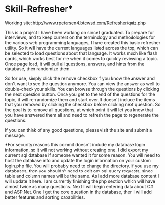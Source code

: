 # Skill-Refresher*

Working site: http://www.rpetersen4.btcwsd.com/Refresher/quiz.php

This is a project I have been working on since I graduated.  To prepare for interviews, and to keep current on the terminology and methodologies for the various web programming languages, I have created this basic refresher utility.  So it will have the current languages listed across the top, which can be selected to load questions about that language.  It works much like flash cards, which works best for me when it comes to quickly reviewing a topic.  Once page load, it will pull all questions, answers, and hints from the database, then randomize them.  

So for use, simply click the remove checkbox if you know the answer and don't want to see the question anymore.  You can view the answer as well to double-check your skills.  You can browse through the questions by clicking the next question button.  Once you get to the end of the questions for the topic, it will re-randomize them and start over.  It doesn't include the items that you removed by clicking the checkbox before clicking next question.  So the goal is to remove all questions, at which point it will let you know that you have answered them all and need to refresh the page to regenerate the questions.

If you can think of any good questions, please visit the site and submit a message.  

*For security reasons this commit doesn't include my database login information, so it will not working without creating one.  I did export my current sql database if someone wanted it for some reason.  You will need to host the database info and update the login information on your custom login.php file.  You will probably need to change the directory.  If you use my databases, then you shouldn't need to edit any sql query requests, since table and column names will be the same. As I add more database content I will update it here.  I am currently finishing the php section which will have almost twice as many questions.  Next I will begin entering data about C# and ASP.Net. One I get the core question in the database, then I will add better features and sorting capabilities.  

